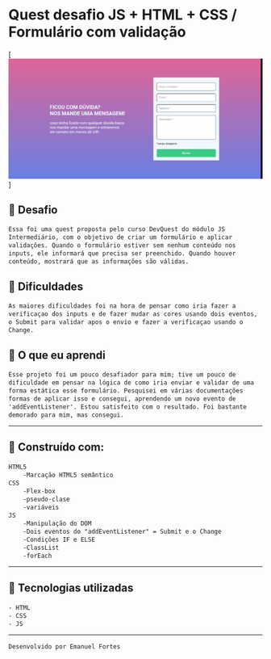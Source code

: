 # Quest desafio JS + HTML + CSS / Formulário com validação

[<img src="src/img/quest-js-intermediario.gif" alt="gif Formulario">]

## 🚀 Desafio

    Essa foi uma quest proposta pelo curso DevQuest do módulo JS Intermediário, com o objetivo de criar um formulário e aplicar validações. Quando o formulário estiver sem nenhum conteúdo nos inputs, ele informará que precisa ser preenchido. Quando houver conteúdo, mostrará que as informações são válidas.

## 🔖 Dificuldades

    As maiores dificuldades foi na hora de pensar como iria fazer a verificaçao dos inputs e de fazer mudar as cores usando dois eventos, o Submit para validar apos o envio e fazer a verificaçao usando o Change.  

## 🚀 O que eu aprendi
    Esse projeto foi um pouco desafiador para mim; tive um pouco de dificuldade em pensar na lógica de como iria enviar e validar de uma forma estática esse formulário. Pesquisei em várias documentações formas de aplicar isso e consegui, aprendendo um novo evento de 'addEventListener'. Estou satisfeito com o resultado. Foi bastante demorado para mim, mas consegui.
---

## 🔖 Construído com:
    HTML5
        -Marcação HTML5 semântico 
    CSS
        -Flex-box 
        -pseudo-clase
        -variáveis
    JS
        -Manipulação do DOM
        -Dois eventos do "addEventListener" = Submit e o Change
        -Condições IF e ELSE
        -ClassList
        -forEach
   
---

## 🚀 Tecnologias utilizadas

    - HTML
    - CSS
    - JS

---

    Desenvolvido por Emanuel Fortes
